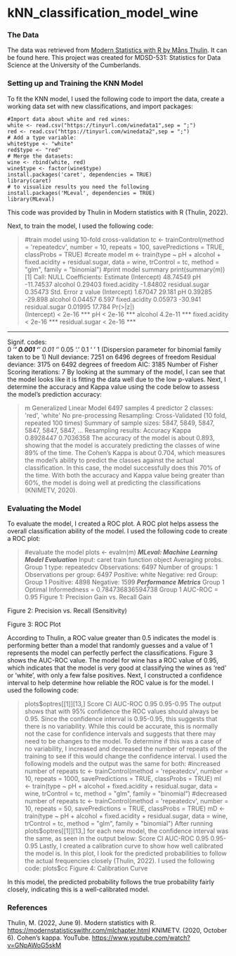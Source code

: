 # kNN_classification_model_wine

### The Data ###
The data was retrieved from <a href="https://modernstatisticswithr.com/index.html">Modern Statistics with R by Måns Thulin</a>. It can be found here. 
This project was created for MDSD-531: Statistics for Data Science at the University of the Cumberlands.

### Setting up and Training the KNN Model ###
To fit the KNN model, I used the following code to import the data, create a working data set with new classifications, and import packages: 
```
#Import data about white and red wines: 
white <- read.csv("https://tinyurl.com/winedata1",sep = ";") 
red <- read.csv("https://tinyurl.com/winedata2",sep = ";") 
# Add a type variable: 
white$type <- "white" 
red$type <- "red" 
# Merge the datasets: 
wine <- rbind(white, red) 
wine$type <- factor(wine$type) 
install.packages('caret', dependencies = TRUE) 
library(caret) 
# to visualize results you need the following 
install.packages('MLeval', dependencies = TRUE) 
library(MLeval)
```
This code was provided by Thulin in Modern statistics with R (Thulin, 2022).

Next, to train the model, I used the following code:
>#train model using 10-fold cross-validation
>tc <- trainControl(method = 'repeatedcv',
                   number = 10,
                   repeats = 100,
                   savePredictions = TRUE,
                   classProbs = TRUE)
>#create model
>m <- train(type ~ pH + alcohol + fixed.acidity 
           + residual.sugar,
           data = wine,
           trControl = tc,
           method = "glm",
           family = "binomial")
>#print model summary
>print(summary(m))
[1] Call:
NULL
Coefficients:
Estimate
(Intercept)     48.74549
pH             -11.74537
alcohol          0.29403
fixed.acidity   -1.84802
residual.sugar   0.35473
                   Std. Error     z value
(Intercept)       1.67047  29.181
pH                0.39285 -29.898
alcohol           0.04457   6.597
fixed.acidity     0.05973 -30.941
residual.sugar    0.01995  17.784
               Pr(>|z|)    
(Intercept)     < 2e-16 ***
pH              < 2e-16 ***
alcohol         4.2e-11 ***
fixed.acidity   < 2e-16 ***
residual.sugar  < 2e-16 ***
---
Signif. codes:  
  0 ‘***’ 0.001 ‘**’ 0.01 ‘*’
  0.05 ‘.’ 0.1 ‘ ’ 1
(Dispersion parameter for binomial family taken to be 1)
Null deviance: 7251  on 6496  degrees of freedom
Residual deviance: 3175  on 6492  degrees of freedom
AIC: 3185
Number of Fisher Scoring iterations: 7
By looking at the summary of the model, I can see that the model looks like it is fitting the data well due to the low p-values. Next, I determine the accuracy and Kappa value using the code below to assess the model’s prediction accuracy: 
> m
Generalized Linear Model 
6497 samples
   4 predictor
   2 classes: 'red', 'white' 
No pre-processing
Resampling: Cross-Validated (10 fold, repeated 100 times) 
Summary of sample sizes: 5847, 5849, 5847, 5847, 5847, 5847, ... 
Resampling results:
  Accuracy   Kappa    
  0.8928447  0.7036358
The accuracy of the model is about 0.893, showing that the model is accurately predicting the classes of wine 89% of the time. The Cohen’s Kappa is about 0.704, which measures the model’s ability to predict the classes against the actual classification. In this case, the model successfully does this 70% of the time. With both the accuracy and Kappa value being greater than 60%, the model is doing well at predicting the classifications (KNIMETV, 2020).

### Evaluating the Model ###
To evaluate the model, I created a ROC plot. A ROC plot helps assess the overall classification ability of the model. I used the following code to create a ROC plot: 
> #evaluate the model
> plots <- evalm(m)
***MLeval: Machine Learning Model Evaluation***
Input: caret train function object
Averaging probs.
Group 1 type: repeatedcv
Observations: 6497
Number of groups: 1
Observations per group: 6497
Positive: white
Negative: red
Group: Group 1
Positive: 4898
Negative: 1599
***Performance Metrics***
Group 1 Optimal Informedness = 0.784736836594738
Group 1 AUC-ROC = 0.95
Figure 1: Precision Gain vs. Recall Gain


Figure 2: Precision vs. Recall (Sensitivity)

Figure 3: ROC Plot

According to Thulin, a ROC value greater than 0.5 indicates the model is performing better than a model that randomly guesses and a value of 1 represents the model can perfectly perfect the classifications. Figure 3 shows the AUC-ROC value. The model for wine has a ROC value of 0.95, which indicates that the model is very good at classifying the wines as ‘red’ or ‘white’, with only a few false positives. 
Next, I constructed a confidence interval to help determine how reliable the ROC value is for the model. I used the following code: 
> plots$optres[[1]][13,]
        Score        CI
AUC-ROC  0.95 0.95-0.95
The output shows that with 95% confidence the ROC values should always be 0.95. Since the confidence interval is 0.95-0.95, this suggests that there is no variability. While this could be accurate, this is normally not the case for confidence intervals and suggests that there may need to be changes to the model. To determine if this was a case of no variability, I increased and decreased the number of repeats of the training to see if this would change the confidence interval. I used the following models and the output was the same for both:
#increased number of repeats
>tc <- trainControl(method = 'repeatedcv',
                   number = 10,
                   repeats = 1000,
                   savePredictions = TRUE,
                   classProbs = TRUE)
>mI <- train(type ~ pH + alcohol + fixed.acidity 
           + residual.sugar,
           data = wine,
           trControl = tc,
           method = "glm",
           family = "binomial")
#decreased number of repeats
>tc <- trainControl(method = 'repeatedcv',
                   number = 10,
                   repeats = 50,
                   savePredictions = TRUE,
                   classProbs = TRUE)
>mD <- train(type ~ pH + alcohol + fixed.acidity 
           + residual.sugar,
           data = wine,
           trControl = tc,
           method = "glm",
           family = "binomial")
After running plots$optres[[1]][13,] for each new model, the confidence interval was the same, as seen in the output below:
Score        CI
AUC-ROC  0.95 0.95-0.95
Lastly, I created a calibration curve to show how well calibrated the model is. In this plot, I look for the predicted probabilities to follow the actual frequencies closely (Thulin, 2022). I used the following code:
> plots$cc
Figure 4: Calibration Curve

In this model, the predicted probability follows the true probability fairly closely, indicating this is a well-calibrated model. 

### References ###
Thulin, M. (2022, June 9). Modern statistics with R. https://modernstatisticswithr.com/mlchapter.html 
KNIMETV. (2020, October 6). Cohen’s kappa. YouTube. https://www.youtube.com/watch?v=GNpAWoG5skM 

